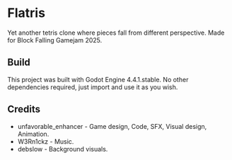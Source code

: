 # Flatris

Yet another tetris clone where pieces fall from different perspective.
Made for Block Falling Gamejam 2025.

## Build

This project was built with Godot Engine 4.4.1.stable.
No other dependencies required, just import and use it as you wish.

## Credits

- unfavorable_enhancer - Game design, Code, SFX, Visual design, Animation.
- W3Rn1ckz - Music.
- debslow - Background visuals.
